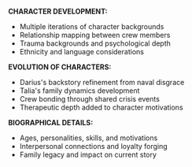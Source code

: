 **CHARACTER DEVELOPMENT:**
- Multiple iterations of character backgrounds
- Relationship mapping between crew members
- Trauma backgrounds and psychological depth
- Ethnicity and language considerations

**EVOLUTION OF CHARACTERS:**
- Darius's backstory refinement from naval disgrace
- Talia's family dynamics development
- Crew bonding through shared crisis events
- Therapeutic depth added to character motivations

**BIOGRAPHICAL DETAILS:**
- Ages, personalities, skills, and motivations
- Interpersonal connections and loyalty forging
- Family legacy and impact on current story
